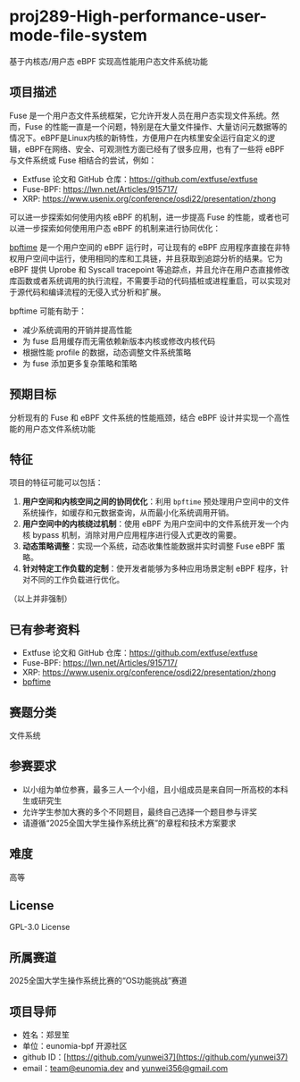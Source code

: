 # proj289-High-performance-user-mode-file-system
基于内核态/用户态 eBPF 实现高性能用户态文件系统功能

## 项目描述

Fuse 是一个用户态文件系统框架，它允许开发人员在用户态实现文件系统。然而，Fuse 的性能一直是一个问题，特别是在大量文件操作、大量访问元数据等的情况下。eBPF是Linux内核的新特性，方便用户在内核里安全运行自定义的逻辑，eBPF在网络、安全、可观测性方面已经有了很多应用，也有了一些将 eBPF 与文件系统或 Fuse 相结合的尝试，例如：

- Extfuse 论文和 GitHub 仓库：<https://github.com/extfuse/extfuse>
- Fuse-BPF: <https://lwn.net/Articles/915717/>
- XRP: <https://www.usenix.org/conference/osdi22/presentation/zhong>

可以进一步探索如何使用内核 eBPF 的机制，进一步提高 Fuse 的性能，或者也可以进一步探索如何使用用户态 eBPF 的机制来进行协同优化：

[bpftime](https://github.com/eunomia-bpf/bpftime) 是一个用户空间的 eBPF 运行时，可让现有的 eBPF 应用程序直接在非特权用户空间中运行，使用相同的库和工具链，并且获取到追踪分析的结果。它为 eBPF 提供 Uprobe 和 Syscall tracepoint 等追踪点，并且允许在用户态直接修改库函数或者系统调用的执行流程，不需要手动的代码插桩或进程重启，可以实现对于源代码和编译流程的无侵入式分析和扩展。

bpftime 可能有助于：

- 减少系统调用的开销并提高性能
- 为 fuse 启用缓存而无需依赖新版本内核或修改内核代码
- 根据性能 profile 的数据，动态调整文件系统策略
- 为 fuse 添加更多复杂策略和策略

## 预期目标

分析现有的 Fuse 和 eBPF 文件系统的性能瓶颈，结合 eBPF 设计并实现一个高性能的用户态文件系统功能

## 特征

项目的特征可能可以包括：

1. **用户空间和内核空间之间的协同优化**：利用 `bpftime` 预处理用户空间中的文件系统操作，如缓存和元数据查询，从而最小化系统调用开销。
2. **用户空间中的内核绕过机制**：使用 eBPF 为用户空间中的文件系统开发一个内核 bypass 机制，消除对用户应用程序进行侵入式更改的需要。
3. **动态策略调整**：实现一个系统，动态收集性能数据并实时调整 Fuse eBPF 策略。
4. **针对特定工作负载的定制**：使开发者能够为多种应用场景定制 eBPF 程序，针对不同的工作负载进行优化。

（以上并非强制）

## 已有参考资料

- Extfuse 论文和 GitHub 仓库：<https://github.com/extfuse/extfuse>
- Fuse-BPF: <https://lwn.net/Articles/915717/>
- XRP: <https://www.usenix.org/conference/osdi22/presentation/zhong>
- [bpftime](https://github.com/eunomia-bpf/bpftime)

## 赛题分类

文件系统

## 参赛要求

- 以小组为单位参赛，最多三人一个小组，且小组成员是来自同一所高校的本科生或研究生
- 允许学生参加大赛的多个不同题目，最终自己选择一个题目参与评奖
- 请遵循“2025全国大学生操作系统比赛”的章程和技术方案要求

## 难度

高等

## License

GPL-3.0 License

## 所属赛道

2025全国大学生操作系统比赛的“OS功能挑战”赛道

## 项目导师

- 姓名：郑昱笙
- 单位：eunomia-bpf 开源社区
- github ID：[https://github.com/yunwei37](https://github.com/yunwei37)
- email：[team@eunomia.dev](mailto:team@eunomia.dev) and [yunwei356@gmail.com](mailto:yunwei356@gmail.com)
